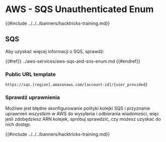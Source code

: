 # AWS - SQS Unauthenticated Enum

{{#include ../../../banners/hacktricks-training.md}}

## SQS

Aby uzyskać więcej informacji o SQS, sprawdź:

{{#ref}}
../aws-services/aws-sqs-and-sns-enum.md
{{#endref}}

### Public URL template
```
https://sqs.[region].amazonaws.com/[account-id]/{user_provided}
```
### Sprawdź uprawnienia

Możliwe jest błędne skonfigurowanie polityki kolejki SQS i przyznanie uprawnień wszystkim w AWS do wysyłania i odbierania wiadomości, więc jeśli zdobędziesz ARN kolejek, spróbuj sprawdzić, czy możesz uzyskać do nich dostęp.

{{#include ../../../banners/hacktricks-training.md}}
